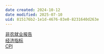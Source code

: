 ```yaml
---
date created: 2024-10-12
date modified: 2025-07-10
uid: 815176b2-1e1d-4676-83e0-8231640d263e
---
```


[非农就业报告](非农就业报告.md)  
[经济指标](经济指标.md)  
[CPI](CPI.md)
